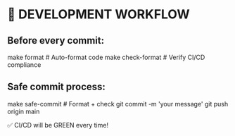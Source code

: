 
# 🚀 DEVELOPMENT WORKFLOW

## Before every commit:
make format          # Auto-format code
make check-format    # Verify CI/CD compliance  

## Safe commit process:
make safe-commit     # Format + check
git commit -m 'your message'
git push origin main

✅ CI/CD will be GREEN every time!

